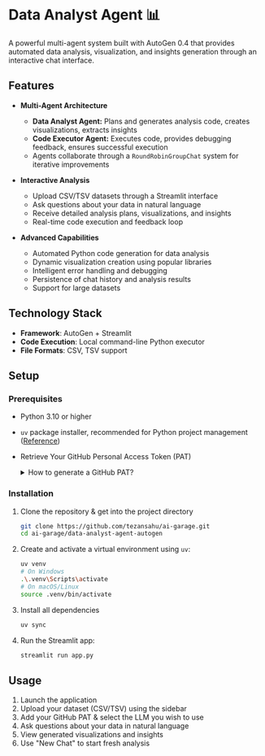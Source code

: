 # Data Analyst Agent 📊

A powerful multi-agent system built with AutoGen 0.4 that provides automated data analysis, visualization, and insights generation through an interactive chat interface.

## Features

- **Multi-Agent Architecture**
  - **Data Analyst Agent:** Plans and generates analysis code, creates visualizations, extracts insights
  - **Code Executor Agent:** Executes code, provides debugging feedback, ensures successful execution
  - Agents collaborate through a `RoundRobinGroupChat` system for iterative improvements

- **Interactive Analysis**
  - Upload CSV/TSV datasets through a Streamlit interface
  - Ask questions about your data in natural language
  - Receive detailed analysis plans, visualizations, and insights
  - Real-time code execution and feedback loop

- **Advanced Capabilities**
  - Automated Python code generation for data analysis
  - Dynamic visualization creation using popular libraries
  - Intelligent error handling and debugging
  - Persistence of chat history and analysis results
  - Support for large datasets

## Technology Stack

- **Framework**: AutoGen + Streamlit
- **Code Execution**: Local command-line Python executor
- **File Formats**: CSV, TSV support

## Setup

### Prerequisites
- Python 3.10 or higher
- `uv` package installer, recommended for Python project management ([Reference](https://docs.astral.sh/uv/#installation))
- Retrieve Your GitHub Personal Access Token (PAT)
    <details>
    <summary>How to generate a GitHub PAT?</summary>

    We'll use **Github Models Marketplace** to get free access to Large Language Models (LLMs) that will be used to create AI Agents.

    To access this service, you will need to create a **GitHub Personal Access Token (PAT)**.

    This can be done by going to your [Personal Access Tokens settings](https://github.com/settings/personal-access-tokens) in your GitHub Account.

    Select the `Fine-grained tokens` option on the left side of your screen.

    Then select `Generate new token`.

    Add a **Token Name** & within **Permissions**, select `Read-only` access for **Models**. Then click `Generate token`.
    </details>

### Installation
1. Clone the repository & get into the project directory
    ```sh
    git clone https://github.com/tezansahu/ai-garage.git
    cd ai-garage/data-analyst-agent-autogen
    ```

2. Create and activate a virtual environment using `uv`:
    ```sh
    uv venv
    # On Windows
    .\.venv\Scripts\activate
    # On macOS/Linux
    source .venv/bin/activate
    ```
3. Install all dependencies
    ```sh
    uv sync
    ```
4. Run the Streamlit app:
    ```sh
    streamlit run app.py
    ```

## Usage

1. Launch the application
2. Upload your dataset (CSV/TSV) using the sidebar
3. Add your GitHub PAT & select the LLM you wish to use
3. Ask questions about your data in natural language
4. View generated visualizations and insights
5. Use "New Chat" to start fresh analysis
